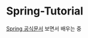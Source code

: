 # Spring-Tutorial
<a href="https://spring.io/guides#getting-started-guides">Spring 공식문서</a> 보면서 배우는 중
